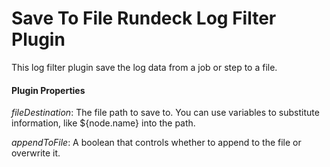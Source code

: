 # Save To File Rundeck Log Filter Plugin

This log filter plugin save the log data from a job or step to a file.

#### Plugin Properties

*fileDestination*: The file path to save to. You can use variables to substitute information, like ${node.name} into the path.

*appendToFile*: A boolean that controls whether to append to the file or overwrite it.  

